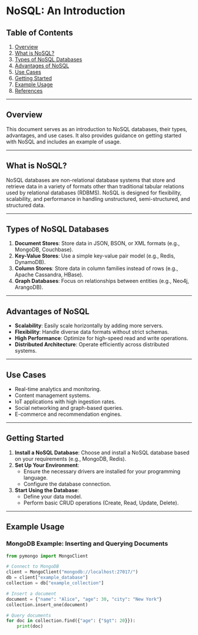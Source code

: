 # NoSQL: An Introduction

## Table of Contents
1. [Overview](#overview)
2. [What is NoSQL?](#what-is-nosql)
3. [Types of NoSQL Databases](#types-of-nosql-databases)
4. [Advantages of NoSQL](#advantages-of-nosql)
5. [Use Cases](#use-cases)
6. [Getting Started](#getting-started)
7. [Example Usage](#example-usage)
8. [References](#references)

---

## Overview
This document serves as an introduction to NoSQL databases, their types, advantages, and use cases. It also provides guidance on getting started with NoSQL and includes an example of usage.

---

## What is NoSQL?
NoSQL databases are non-relational database systems that store and retrieve data in a variety of formats other than traditional tabular relations used by relational databases (RDBMS). NoSQL is designed for flexibility, scalability, and performance in handling unstructured, semi-structured, and structured data.

---

## Types of NoSQL Databases
1. **Document Stores**: Store data in JSON, BSON, or XML formats (e.g., MongoDB, Couchbase).
2. **Key-Value Stores**: Use a simple key-value pair model (e.g., Redis, DynamoDB).
3. **Column Stores**: Store data in column families instead of rows (e.g., Apache Cassandra, HBase).
4. **Graph Databases**: Focus on relationships between entities (e.g., Neo4j, ArangoDB).

---

## Advantages of NoSQL
- **Scalability**: Easily scale horizontally by adding more servers.
- **Flexibility**: Handle diverse data formats without strict schemas.
- **High Performance**: Optimize for high-speed read and write operations.
- **Distributed Architecture**: Operate efficiently across distributed systems.

---

## Use Cases
- Real-time analytics and monitoring.
- Content management systems.
- IoT applications with high ingestion rates.
- Social networking and graph-based queries.
- E-commerce and recommendation engines.

---

## Getting Started
1. **Install a NoSQL Database**: Choose and install a NoSQL database based on your requirements (e.g., MongoDB, Redis).
2. **Set Up Your Environment**:
   - Ensure the necessary drivers are installed for your programming language.
   - Configure the database connection.
3. **Start Using the Database**:
   - Define your data model.
   - Perform basic CRUD operations (Create, Read, Update, Delete).

---

## Example Usage

### MongoDB Example: Inserting and Querying Documents
```python
from pymongo import MongoClient

# Connect to MongoDB
client = MongoClient("mongodb://localhost:27017/")
db = client["example_database"]
collection = db["example_collection"]

# Insert a document
document = {"name": "Alice", "age": 30, "city": "New York"}
collection.insert_one(document)

# Query documents
for doc in collection.find({"age": {"$gt": 20}}):
    print(doc)
